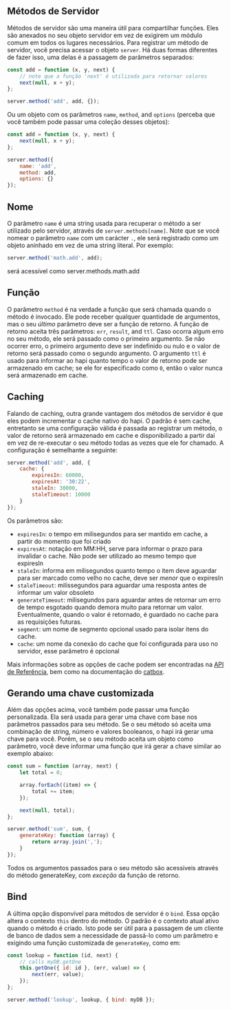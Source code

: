 ## Métodos de Servidor

Métodos de servidor são uma maneira útil para compartilhar funções. Eles são anexados no seu objeto servidor em vez de exigirem um módulo comum em todos os lugares necessários. Para registrar um método de servidor, você precisa acessar o objeto `server`. Há duas formas diferentes de fazer isso, uma delas é a passagem de parâmetros separados:

```javascript
const add = function (x, y, next) {
    // note que a função 'next' é utilizada para retornar valores
    next(null, x + y);
};

server.method('add', add, {});
```

Ou um objeto com os parâmetros `name`, `method`, and `options` (perceba que você também pode passar uma coleção desses objetos):

```javascript
const add = function (x, y, next) {
    next(null, x + y);
};

server.method({
    name: 'add',
    method: add,
    options: {}
});
```

## Nome

O parâmetro `name` é uma string usada para recuperar o método a ser utilizado pelo servidor, através de `server.methods[name]`. Note que se você nomear o parâmetro `name` com um carácter `.`, ele será registrado como um objeto aninhado em vez de uma string literal. Por exemplo:

```javascript
server.method('math.add', add);
```

será acessível como server.methods.math.add

## Função

O parâmetro `method` é na verdade a função que será chamada quando o método é invocado. Ele pode receber qualquer quantidade de argumentos, mas o seu *último* parâmetro deve ser a função de retorno. A função de retorno aceita três parâmetros: `err`, `result`, and `ttl`. Caso ocorra algum erro no seu método, ele será passado como o primeiro argumento. Se não ocorrer erro, o primeiro argumento deve ser indefinido ou nulo e o valor de retorno será passado como o segundo argumento. O argumento `ttl` é usado para informar ao hapi quanto tempo o valor de retorno pode ser armazenado em cache; se ele for especificado como `0`, então o valor nunca será armazenado em cache.

## Caching

Falando de caching, outra grande vantagem dos métodos de servidor é que eles podem incrementar o cache nativo do hapi. O padrão é sem cache, entretanto se uma configuração válida é passada ao registrar um método, o valor de retorno será armazenado em cache e disponibilizado a partir daí em vez de re-executar o seu método todas as vezes que ele for chamado. A configuração é semelhante a seguinte:

```javascript
server.method('add', add, {
    cache: {
        expiresIn: 60000,
        expiresAt: '30:22',
        staleIn: 30000,
        staleTimeout: 10000
    }
});
```

Os parâmetros são:

* `expiresIn`: o tempo em milisegundos para ser mantido em cache, a partir do momento que foi criado
* `expiresAt`: notação em MM:HH, serve para informar o prazo para invalidar o cache. Não pode ser utilizado ao mesmo tempo que expiresIn
* `staleIn`: informa em milisegundos quanto tempo o item deve aguardar para ser marcado como velho no cache, deve ser *menor* que o expiresIn
* `staleTimeout`: milissegundos para aguardar uma resposta antes de informar um valor obsoleto
* `generateTimeout`: milisegundos para aguardar antes de retornar um erro de tempo esgotado quando demora muito para retornar um valor. Eventualmente, quando o valor é retornado, é guardado no cache para as requisições futuras.
* `segment`: um nome de segmento opcional usado para isolar itens do cache.
* `cache`: um nome da conexão do cache que foi configurada para uso no servidor, esse parâmetro é opcional

Mais informações sobre as opções de cache podem ser encontradas na [API de Referência](/api#servermethodmethod), bem como na documentação do [catbox](https://github.com/hapijs/catbox#policy).

## Gerando uma chave customizada

Além das opções acima, você também pode passar uma função personalizada. Ela será usada para gerar uma chave com base nos parâmetros passados para seu método. Se o seu método só aceita uma combinação de string, número e valores booleanos, o hapi irá gerar uma chave para você. Porém, se o seu método aceita um objeto como parâmetro, você deve informar uma função que irá gerar a chave similar ao exemplo abaixo:

```javascript
const sum = function (array, next) {
    let total = 0;

    array.forEach((item) => {
        total += item;
    });

    next(null, total);
};

server.method('sum', sum, {
    generateKey: function (array) {
        return array.join(',');
    }
});
```

Todos os argumentos passados para o seu método são acessíveis através do método generateKey, com *exceção* da função de retorno.

## Bind

A última opção disponvível para métodos de servidor é o `bind`. Essa opção altera o contexto `this` dentro do método. O padrão é o contexto atual ativo quando o método é criado. Isto pode ser útil para a passagem de um cliente de banco de dados sem a necessidade de passá-lo como um parâmetro e exigindo uma função customizada de `generateKey`, como em:

```javascript
const lookup = function (id, next) {
    // calls myDB.getOne
    this.getOne({ id: id }, (err, value) => {
        next(err, value);
    });
};

server.method('lookup', lookup, { bind: myDB });
```